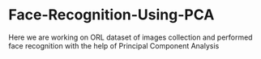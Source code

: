 # Face-Recognition-Using-PCA
Here we are working on ORL dataset of images collection and performed face recognition with the help of Principal Component Analysis
